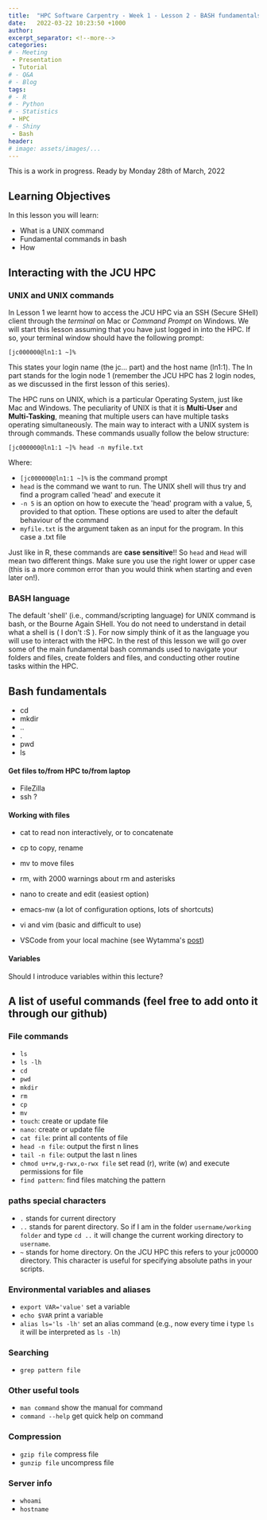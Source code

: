 ```yaml
---
title:  "HPC Software Carpentry - Week 1 - Lesson 2 - BASH fundamentals"
date:   2022-03-22 10:23:50 +1000
author: 
excerpt_separator: <!--more-->
categories:
# - Meeting
 - Presentation
 - Tutorial
# - Q&A
# - Blog
tags:
# - R
# - Python
# - Statistics
 - HPC
# - Shiny
 - Bash
header:
# image: assets/images/...
---
```


This is a work in progress. Ready by Monday 28th of March, 2022

## Learning Objectives

In this lesson you will learn:

- What is a UNIX command
- Fundamental commands in bash
- How

## Interacting with the JCU HPC

### UNIX and UNIX commands
In Lesson 1 we learnt how to access the JCU HPC via an SSH (Secure SHell) client through the *terminal* on Mac or *Command Prompt* on Windows. We will start this lesson assuming that you have just logged in into the HPC. If so, your terminal window should have the following prompt:

`[jc000000@ln1:1 ~]%`

This states your login name (the jc... part) and the host name (ln1:1). The ln part stands for the login node 1 (remember the JCU HPC has 2 login nodes, as we discussed in the first lesson of this series).

The HPC runs on UNIX, which is a particular Operating System, just like Mac and Windows. The peculiarity of UNIX is that it is **Multi-User** and **Multi-Tasking**, meaning that multiple users can have multiple tasks operating simultaneously. The main way to interact with a UNIX system is through commands. These commands usually follow the below structure:

`[jc000000@ln1:1 ~]% head -n myfile.txt`

Where:

- `[jc000000@ln1:1 ~]%` is the command prompt
- `head` is the command we want to run. The UNIX shell will thus try and find a program called 'head' and execute it
- `-n 5` is an option on how to execute the 'head' program with a value, 5, provided to that option. These options are used to alter the default behaviour of the command
- `myfile.txt` is the argument taken as an input for the program. In this case a .txt file

Just like in R, these commands are **case sensitive**!! So `head` and `Head` will mean two different things. Make sure you use the right lower or upper case (this is a more common error than you would think when starting and even later on!).

### BASH language
The default 'shell' (i.e., command/scripting language) for UNIX command is bash, or the Bourne Again SHell. You do not need to understand in detail what a shell is ( I don't :S ). For now simply think of it as the language you will use to interact with the HPC. In the rest of this lesson we will go over some of the main fundamental bash commands used to navigate your folders and files, create folders and files, and conducting other routine tasks within the HPC.

## Bash fundamentals

- cd
- mkdir
- ..
- .
- pwd
- ls

#### Get files to/from HPC to/from laptop

- FileZilla
- ssh ?

#### Working with files

- cat to read non interactively, or to concatenate
- cp to copy, rename
- mv to move files
- rm, with 2000 warnings about rm and asterisks

- nano to create and edit (easiest option)
- emacs-nw (a lot of configuration options, lots of shortcuts)
- vi and vim (basic and difficult to use)
- VSCode from your local machine (see Wytamma's [post](https://blog.wytamma.com/blog/hcp-vscode/))

#### Variables

Should I introduce variables within this lecture?

## A list of useful commands (feel free to add onto it through our github)

### File commands
- `ls`
- `ls -lh`
- `cd`
- `pwd`
- `mkdir`
- `rm`
- `cp`
- `mv`
- `touch`: create or update file
- `nano`: create or update file
- `cat file`: print all contents of file
- `head -n file`: output the first n lines
- `tail -n file`: output the last n lines
- `chmod u+rw,g-rwx,o-rwx file` set read (r), write (w) and execute permissions for file
- `find pattern`: find files matching the pattern

### paths special characters
- `.` stands for current directory
- `..` stands for parent directory. So if I am in the folder `username/working folder` and type `cd ..` it will change the current working directory to `username`.
- `~` stands for home directory. On the JCU HPC this refers to your jc00000 directory. This character is useful for specifying absolute paths in your scripts.

### Environmental variables and aliases
- `export VAR='value'` set a variable
- `echo $VAR` print a variable
- `alias ls='ls -lh'` set an alias command (e.g., now every time i type `ls` it will be interpreted as `ls -lh`)

### Searching
- `grep pattern file`

### Other useful tools
- `man command` show the manual for command
- `command --help` get quick help on command

### Compression
- `gzip file` compress file
- `gunzip file` uncompress file

### Server info
- `whoami`
- `hostname`
